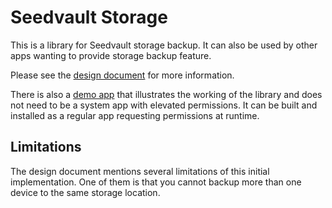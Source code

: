 # Seedvault Storage

This is a library for Seedvault storage backup.
It can also be used by other apps wanting to provide storage backup feature.

Please see the [design document](doc/design.md) for more information.

There is also a [demo app](demo) that illustrates the working of the library
and does not need to be a system app with elevated permissions.
It can be built and installed as a regular app requesting permissions at runtime.

## Limitations

The design document mentions several limitations of this initial implementation.
One of them is that you cannot backup more than one device to the same storage location.
